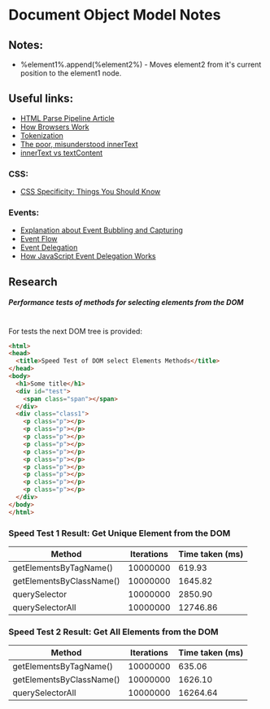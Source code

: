 # Document Object Model Notes

## Notes:
- %element1%.append(%element2%) - Moves element2 from it's current position to the element1 node.

## Useful links:
- [HTML Parse Pipeline Article](http://www.students.science.uu.nl/~5523532/Opdracht1/HTML/parsing.html)
- [How Browsers Work](https://www.html5rocks.com/en/tutorials/internals/howbrowserswork/)
- [Tokenization](https://www.w3.org/TR/2014/REC-html5-20141028/syntax.html#tokenization)
- [The poor, misunderstood innerText](http://perfectionkills.com/the-poor-misunderstood-innerText/)
- [innerText vs textContent](https://kellegous.com/j/2013/02/27/innertext-vs-textcontent/)

### CSS:
- [CSS Specificity: Things You Should Know](https://www.smashingmagazine.com/2007/07/css-specificity-things-you-should-know/)

### Events:
- [Explanation about Event Bubbling and Capturing](https://www.youtube.com/watch?time_continue=37&v=rGhgPPYc2sg)
- [Event Flow](https://www.w3.org/TR/DOM-Level-3-Events/#event-flow)
- [Event Delegation](https://javascript.info/event-delegation)
- [How JavaScript Event Delegation Works](https://davidwalsh.name/event-delegate)

## Research

##### Performance tests of methods for selecting elements from the DOM
#
For tests the next DOM tree is provided:
```html
<html>
<head>
  <title>Speed Test of DOM select Elements Methods</title>
</head>
<body>
  <h1>Some title</h1>
  <div id="test">
    <span class="span"></span>
  </div>
  <div class="class1">
    <p class="p"></p>
    <p class="p"></p>
    <p class="p"></p>
    <p class="p"></p>
    <p class="p"></p>
    <p class="p"></p>
    <p class="p"></p>
    <p class="p"></p>
    <p class="p"></p>
    <p class="p"></p>
  </div>
</body>
</html>
```

### Speed Test 1 Result: Get Unique Element from the DOM
Method | Iterations | Time taken (ms)
-|-|-
getElementsByTagName() | 10000000 | 619.93
getElementsByClassName() | 10000000 | 1645.82
querySelector | 10000000 | 2850.90
querySelectorAll | 10000000 | 12746.86

### Speed Test 2 Result: Get All Elements from the DOM
Method | Iterations | Time taken (ms)
-|-|-
getElementsByTagName() | 10000000 | 635.06
getElementsByClassName() | 10000000 | 1626.10
querySelectorAll | 10000000 | 16264.64